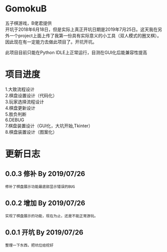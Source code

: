 # GomokuB
五子棋游戏，B佬君提供<br>
开坑于2018年6月18日，但是实际上真正开坑日期是2019年7月25日。这天我在另外一个project上面上传了我第一份具有实际意义的小工具（双人模式的圈叉棋）。因此现在有一定能力去做此项目了。开坑开坑。<br>

此项目目前只能在Python IDLE上正常运行，目测在GUI化后能兼容性提高<br>


# 项目进度
 1.大致流程设计<br>
 2.棋盘设置设计（代码化）<br>
 3.玩家选择流程设计<br>
 4.棋盘更新设计<br>
 5.胜负判断<br>
 6.DEBUG<br>
 7.棋盘装置设计（GUI化，大坑开始,Tkinter）<br>
 8.棋盘装置设计（图案化）<br>
 
 
 # 更新日志
 
 ## 0.0.3 修补 By 2019/07/26
	修补了棋盘展示功能最底部显示错误的BUG
 ## 0.0.2 增加 By 2019/07/26
	实现了棋盘展示的功能，现在为止，还是不能正常游玩。
 ## 0.0.1 开坑 By 2019/07/26
	整理一下东西，把坑位给挖好




